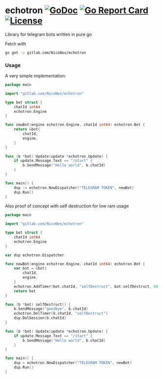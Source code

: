 # echotron [![GoDoc](https://godoc.org/gitlab.com/NicoNex/echotron?status.svg)](https://godoc.org/gitlab.com/NicoNex/echotron) [![Go Report Card](https://goreportcard.com/badge/gitlab.com/NicoNex/echotron)](https://goreportcard.com/report/gitlab.com/NicoNex/echotron) [![License](http://img.shields.io/badge/license-LGPL3.0-orange.svg?style=flat)](https://gitlab.com/NicoNex/echotron/blob/master/LICENSE)

Library for telegram bots written in pure go

Fetch with
```bash
go get -u gitlab.com/NicoNex/echotron
```

### Usage

A very simple implementation:

```go
package main

import "gitlab.com/NicoNex/echotron"

type bot struct {
    chatId int64
    echotron.Engine
}

func newBot(engine echotron.Engine, chatId int64) echotron.Bot {
    return &bot{
        chatId,
        engine,
    }
}

func (b *bot) Update(update *echotron.Update) {
    if update.Message.Text == "/start" {
        b.SendMessage("Hello world", b.chatId)
    }
}

func main() {
    dsp := echotron.NewDispatcher("TELEGRAM TOKEN", newBot)
    dsp.Run()
}
```


Also proof of concept with self destruction for low ram usage

```go
package main

import "gitlab.com/NicoNex/echotron"

type bot struct {
    chatId int64
    echotron.Engine
}

var dsp echotron.Dispatcher

func newBot(engine echotron.Engine, chatId int64) echotron.Bot {
    var bot = &bot{
        chatId,
        engine,
    }
    echotron.AddTimer(bot.chatId, "selfDestruct", bot.selfDestruct, 60)
    return bot
}

func (b *bot) selfDestruct() {
    b.SendMessage("goodbye", b.chatId)
    echotron.DelTimer(b.chatId, "selfDestruct")
    dsp.DelSession(b.chatId)
}

func (b *bot) Update(update *echotron.Update) {
    if update.Message.Text == "/start" {
        b.SendMessage("Hello world", b.chatId)
    }
}

func main() {
    dsp = echotron.NewDispatcher("TELEGRAM TOKEN", newBot)
    dsp.Run()
}
```
